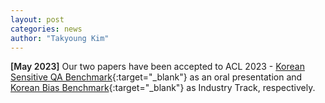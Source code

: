 ```yaml
---
layout: post
categories: news
author: "Takyoung Kim"
---
```


<strong style="font-weight:600">[May 2023]</strong> Our two papers have been accepted to ACL 2023 - [Korean Sensitive QA Benchmark](https://arxiv.org/abs/2305.17696){:target="_blank"} as an oral presentation and [Korean Bias Benchmark](https://arxiv.org/abs/2305.17701){:target="_blank"} as Industry Track, respectively.